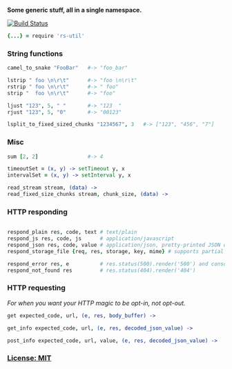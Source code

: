 **Some generic stuff, all in a single namespace.**

[![Build Status](https://secure.travis-ci.org/ReclaimSoftware/rs-util.png)](http://travis-ci.org/ReclaimSoftware/rs-util)

```coffee
{...} = require 'rs-util'
```


### String functions

```coffee
camel_to_snake "FooBar"   #-> "foo_bar"

lstrip " foo \n\r\t"      #-> "foo \n\r\t"
rstrip " foo \n\r\t"      #-> " foo"
strip "  foo \n\r\t"      #-> "foo"

ljust "123", 5, " "       #-> "123  "
rjust "123", 5, "0"       #-> "00123"

lsplit_to_fixed_sized_chunks "1234567", 3   #-> ["123", "456", "7"]
```


### Misc

```coffee
sum [2, 2]                #-> 4

timeoutSet = (x, y) -> setTimeout y, x
intervalSet = (x, y) -> setInterval y, x

read_stream stream, (data) ->
read_fixed_size_chunks stream, chunk_size, (data) ->
````


### HTTP responding

```coffee

respond_plain res, code, text # text/plain
respond_js res, code, js      # application/javascript
respond_json res, code, value # application/json, pretty-printed JSON of value
respond_storage_file {req, res, storage, key, mime} # supports partial content!

respond_error res, e          # res.status(500).render('500') and console.log
respond_not_found res         # res.status(404).render('404')
```


### HTTP requesting

*For when you want your HTTP magic to be opt-in, not opt-out.*

```coffee
get expected_code, url, (e, res, body_buffer) ->

get_info expected_code, url, (e, res, decoded_json_value) ->

post_info expected_code, url, value, (e, res, decoded_json_value) ->
```


### [License: MIT](LICENSE.txt)
